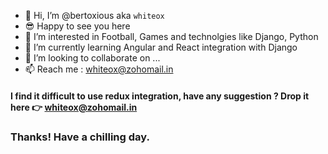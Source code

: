- 👋 Hi, I’m @bertoxious aka `whiteox`
- 😎 Happy to see you here
- 👀 I’m interested in Football, Games and technolgies like Django, Python 
- 🌱 I’m currently learning Angular and React integration with Django 
- 💞️ I’m looking to collaborate on ...
- 📫 Reach me : whiteox@zohomail.in
#### I find it difficult to use redux integration, have any suggestion ? Drop it here 👉 whiteox@zohomail.in 
### Thanks! Have a chilling day.
<!---
bertoxious/bertoxious is a ✨ special ✨ repository because its `README.md` (this file) appears on your GitHub profile.
You can click the Preview link to take a look at your changes.
--->
